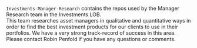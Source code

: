 `Investments-Manager-Research` contains the repos used by the Manager Research team in the Investments LOB.  
This team researches asset managers in qualitative and quantitative ways in order to find the best investment products for our clients to use in their portfolios. We have a very strong track-record of success in this area.
Please contact Robin Penfold if you have any questions or comments.
